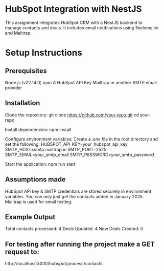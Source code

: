 # HubSpot Integration with NestJS

This assignment integrates HubSpot CRM with a NestJS backend to manage contacts and deals. It includes email notifications using Nodemailer and Mailtrap.

# Setup Instructions

## Prerequisites

Node.js (v22.14.0)
npm 
A HubSpot API Key
Mailtrap or another SMTP email provider

## Installation
Clone the repository:
git clone https://github.com/your-repo.git
cd your-repo

Install dependencies:
npm install

Configure environment variables:
Create a .env file in the root directory and set the following:
HUBSPOT_API_KEY=your_hubspot_api_key
SMTP_HOST=smtp.mailtrap.io
SMTP_PORT=2525
SMTP_EMAIL=your_smtp_email
SMTP_PASSWORD=your_smtp_password

Start the application:
npm run start

## Assumptions made
HubSpot API key & SMTP credentials are stored securely in environment variables.
You can only just get the contacts added in January 2025.
Mailtrap is used for email testing.

## Example Output
Total contacts processed: 4
Deals Updated: 4
New Deals Created: 0

## For testing after running the project make a GET request to:
http://localhost:3000/hubspot/process/contacts
